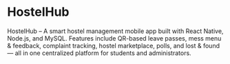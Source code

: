 # HostelHub
 HostelHub – A smart hostel management mobile app built with React Native, Node.js, and MySQL. Features include QR-based leave passes, mess menu &amp; feedback, complaint tracking, hostel marketplace, polls, and lost &amp; found — all in one centralized platform for students and administrators.
